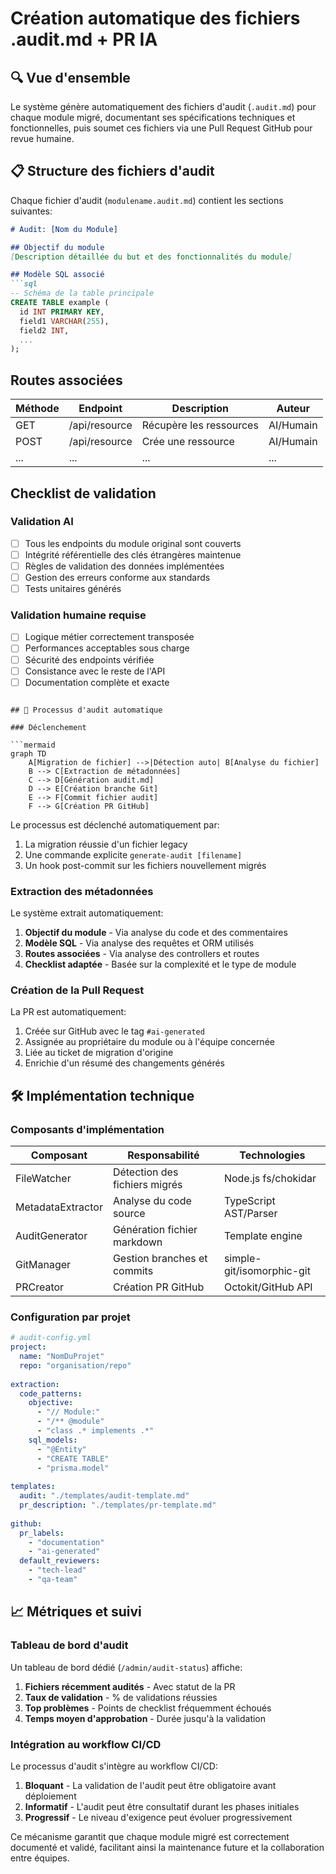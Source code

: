 # Création automatique des fichiers .audit.md + PR IA

## 🔍 Vue d'ensemble

Le système génère automatiquement des fichiers d'audit (`.audit.md`) pour chaque module migré, documentant ses spécifications techniques et fonctionnelles, puis soumet ces fichiers via une Pull Request GitHub pour revue humaine.

## 📋 Structure des fichiers d'audit

Chaque fichier d'audit (`modulename.audit.md`) contient les sections suivantes:

```markdown
# Audit: [Nom du Module]

## Objectif du module
[Description détaillée du but et des fonctionnalités du module]

## Modèle SQL associé
```sql
-- Schéma de la table principale
CREATE TABLE example (
  id INT PRIMARY KEY,
  field1 VARCHAR(255),
  field2 INT,
  ...
);
```

## Routes associées
| Méthode | Endpoint | Description | Auteur |
|---------|----------|-------------|--------|
| GET | /api/resource | Récupère les ressources | AI/Humain |
| POST | /api/resource | Crée une ressource | AI/Humain |
| ... | ... | ... | ... |

## Checklist de validation

### Validation AI
- [ ] Tous les endpoints du module original sont couverts
- [ ] Intégrité référentielle des clés étrangères maintenue
- [ ] Règles de validation des données implémentées
- [ ] Gestion des erreurs conforme aux standards
- [ ] Tests unitaires générés

### Validation humaine requise
- [ ] Logique métier correctement transposée
- [ ] Performances acceptables sous charge
- [ ] Sécurité des endpoints vérifiée
- [ ] Consistance avec le reste de l'API
- [ ] Documentation complète et exacte
```

## 🔄 Processus d'audit automatique

### Déclenchement

```mermaid
graph TD
    A[Migration de fichier] -->|Détection auto| B[Analyse du fichier]
    B --> C[Extraction de métadonnées]
    C --> D[Génération audit.md]
    D --> E[Création branche Git]
    E --> F[Commit fichier audit]
    F --> G[Création PR GitHub]
```

Le processus est déclenché automatiquement par:
1. La migration réussie d'un fichier legacy
2. Une commande explicite `generate-audit [filename]`
3. Un hook post-commit sur les fichiers nouvellement migrés

### Extraction des métadonnées

Le système extrait automatiquement:

1. **Objectif du module** - Via analyse du code et des commentaires
2. **Modèle SQL** - Via analyse des requêtes et ORM utilisés
3. **Routes associées** - Via analyse des controllers et routes
4. **Checklist adaptée** - Basée sur la complexité et le type de module

### Création de la Pull Request

La PR est automatiquement:
1. Créée sur GitHub avec le tag `#ai-generated`
2. Assignée au propriétaire du module ou à l'équipe concernée
3. Liée au ticket de migration d'origine
4. Enrichie d'un résumé des changements générés

## 🛠️ Implémentation technique

### Composants d'implémentation

| Composant | Responsabilité | Technologies |
|-----------|----------------|--------------|
| FileWatcher | Détection des fichiers migrés | Node.js fs/chokidar |
| MetadataExtractor | Analyse du code source | TypeScript AST/Parser |
| AuditGenerator | Génération fichier markdown | Template engine |
| GitManager | Gestion branches et commits | simple-git/isomorphic-git |
| PRCreator | Création PR GitHub | Octokit/GitHub API |

### Configuration par projet

```yaml
# audit-config.yml
project:
  name: "NomDuProjet"
  repo: "organisation/repo"
  
extraction:
  code_patterns:
    objective:
      - "// Module:"
      - "/** @module"
      - "class .* implements .*"
    sql_models:
      - "@Entity"
      - "CREATE TABLE"
      - "prisma.model"
  
templates:
  audit: "./templates/audit-template.md"
  pr_description: "./templates/pr-template.md"
  
github:
  pr_labels: 
    - "documentation"
    - "ai-generated"
  default_reviewers:
    - "tech-lead"
    - "qa-team"
```

## 📈 Métriques et suivi

### Tableau de bord d'audit

Un tableau de bord dédié (`/admin/audit-status`) affiche:

1. **Fichiers récemment audités** - Avec statut de la PR
2. **Taux de validation** - % de validations réussies
3. **Top problèmes** - Points de checklist fréquemment échoués
4. **Temps moyen d'approbation** - Durée jusqu'à la validation

### Intégration au workflow CI/CD

Le processus d'audit s'intègre au workflow CI/CD:

1. **Bloquant** - La validation de l'audit peut être obligatoire avant déploiement
2. **Informatif** - L'audit peut être consultatif durant les phases initiales
3. **Progressif** - Le niveau d'exigence peut évoluer progressivement

Ce mécanisme garantit que chaque module migré est correctement documenté et validé, facilitant ainsi la maintenance future et la collaboration entre équipes.
